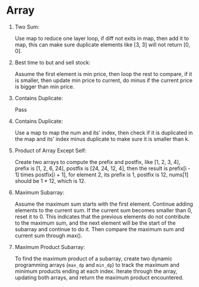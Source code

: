 # Array

1. Two Sum:

   Use map to reduce one layer loop, if diff not exits in map, then add it to map, this can make sure duplicate elements like [3, 3] will not return [0, 0].

2. Best time to but and sell stock:

   Assume the first element is min price, then loop the rest to compare, if it is smaller, then update min price to current, do minus if the current price is bigger than min price.

3. Contains Duplicate:

   Pass

4. Contains Duplicate:

   Use a map to map the num and its' index, then check if it is duplicated in the map and its' index minus duplicate to make sure it is  smaller than k.

5. Product of Array Except Self:

   Create two arrays to compute the prefix and postfix, like [1, 2, 3, 4], prefix is [1, 2, 6, 24], postfix is [24, 24, 12, 4], then the result is prefix[i - 1] times postfix[i + 1], for element 2, its prefix is 1, postfix is 12, nums[1] should be 1 * 12, which is 12.

6. Maximum Subarray:

   Assume the maximum sum starts with the first element. Continue adding elements to the current sum. If the current sum becomes smaller than 0, reset it to 0. This indicates that the previous elements do not contribute to the maximum sum, and the next element will be the start of the subarray and continue to do it. Then compare the maximum sum and current sum through max().

7. Maximum Product Subarray:

   To find the maximum product of a subarray, create two dynamic programming arrays (`max_dp` and `min_dp`) to track the maximum and minimum products ending at each index. Iterate through the array, updating both arrays, and return the maximum product encountered.
